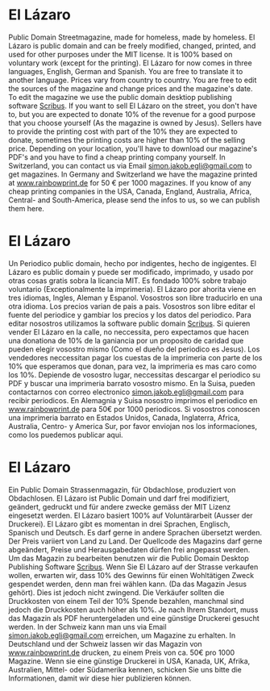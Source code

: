 # El Lázaro

Public Domain Streetmagazine, made for homeless, made by homeless. El Lázaro is public domain and can be freely modified, changed, printed, and used for other purposes under the MIT license. It is 100% based on voluntary work (except for the printing). El Lázaro for now comes in three languages, English, German and Spanish. You are free to translate it to another language. Prices vary from country to country. You are free to edit the sources of the magazine and change prices and the magazine's date. To edit the magazine we use the public domain desktiop publishing software [Scribus](https://www.scribus.net). If you want to sell El Lázaro on the street, you don't have to, but you are expected to donate 10% of the revenue for a good purpose that you choose yourself (As the magazine is owned by Jesus). Sellers have to provide the printing cost with part of the 10% they are expected to donate, sometimes the printing costs are higher than 10% of the selling price. Depending on your location, you'll have to download our magazine's PDF's and you have to find a cheap printing company yourself. In Switzerland, you can contact us via Email [simon.jakob.egli@gmail.com](mailto:simon.jakob.egli@gmail.com) to get magazines. In Germany and Switzerland we have the magazine printed at www.rainbowprint.de for 50 € per 1000 magazines. If you know of any cheap printing companies in the USA, Canada, England, Australia, Africa, Central- and South-America, please send the infos to us, so we can publish them here.

# El Lázaro
Un Periodico public domain, hecho por indigentes, hecho de ingigentes. El Lázaro es public domain y puede ser modificado, imprimado, y usado por otras cosas gratis sobra la licancia MIT. Es fondado 100% sobre trabajo voluntario (Exceptionalmente la imprimeria). El Lázaro por ahorita viene en tres idiomas, Ingles, Aleman y Espanol. Vosostros son libre traducirlo en una otra idioma. Los precios varian de pais a pais. Vosostros son libre editar el fuente del periodice y gambiar los precios y los datos del periodico. Para editar nosostros utilizamos la software public domain [Scribus](https://www.scribus.net). Si quieren vender El Lázaro en la calle, no neccessita, pero expectamos que hacen una donationa de 10% de la ganiancia por un proposito de caridad que pueden elegir vosostro mismo (Como el dueño del periodico es Jesus). Los vendedores neccessitan pagar los cuestas de la imprimeria con parte de los 10% que esperamos que donan, para vez, la imprimeria es mas caro como los 10%. Depiende de vosostro lugar, neccessitas descargar el periodico su PDF y buscar una imprimeria barrato vosostro mismo. En la Suisa, pueden contactarnos con correo electronico [simon.jakob.egli@gmail.com](mailto:simon.jakob.egli@gmail.com) para recibir periodicos. En Alemagnia y Suisa nosostro imprimos el periodico en www.rainbowprint.de para 50€ por 1000 periodicos. Si vosostros conoscen una imprimeria barrato en Estados Unidos, Canada, Inglaterra, Africa, Australia, Centro- y America Sur, por favor enviojan nos los informaciones, como los puedemos publicar aqui.

# El Lázaro
Ein Public Domain Strassenmagazin, für Obdachlose, produziert von Obdachlosen. El Lázaro ist Public Domain und darf frei modifiziert, geändert, gedruckt und für andere zwecke gemäss der MIT Lizenz eingesetzt werden. El Lázaro basiert 100% auf Voluntärarbeit (Ausser der Druckerei). El Lázaro gibt es momentan in drei Sprachen, Englisch, Spanisch und Deutsch. Es darf gerne in andere Sprachen übersetzt werden. Der Preis variiert von Land zu Land. Der Quellcode des Magazins darf gerne abgeändert, Preise und Herausgabedaten dürfen frei angepasst werden. Um das Magazin zu bearbeiten benutzen wir die Public Domain Desktop Publishing Software [Scribus](https://www.scribus.net). Wenn Sie El Lázaro auf der Strasse verkaufen wollen, erwarten wir, dass 10% des Gewinns für einen Wohltätigen Zweck gespendet werden, denn man frei wählen kann. (Da das Magazin Jesus gehört). Dies ist jedoch nicht zwingend. Die Verkäufer sollten die Druckkosten von einem Teil der 10% Spende bezahlen, manchmal sind jedoch die Druckkosten auch höher als 10%. Je nach Ihrem Standort, muss das Magazin als PDF heruntergeladen und eine günstige Druckerei gesucht werden. In der Schweiz kann man uns via Email [simon.jakob.egli@gmail.com](mailto:simon.jakob.egli@gmail.com) erreichen, um Magazine zu erhalten. In Deutschland und der Schweiz lassen wir das Magazin von www.rainbowprint.de drucken, zu einem Preis von ca. 50€ pro 1000 Magazine. Wenn sie eine günstige Druckerei in USA, Kanada, UK, Afrika, Australien, Mittel- oder Südamerika kennen, schicken Sie uns bitte die Informationen, damit wir diese hier publizieren können.
